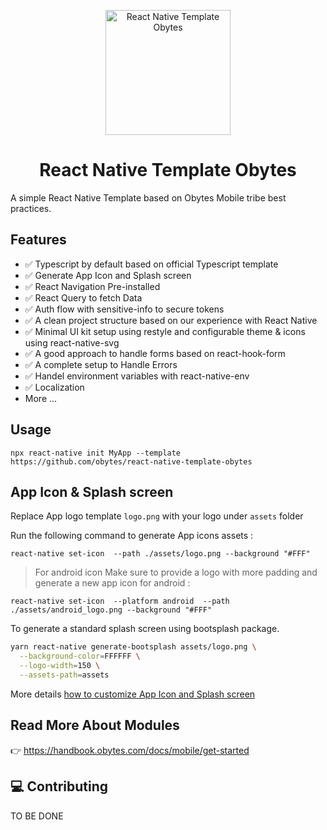 <p align="center">
    <img alt="React Native Template Obytes" src="https://user-images.githubusercontent.com/11137944/93101697-808bc580-f6a2-11ea-8ce3-482be6ca456a.png" width="200" />

</p>
<h1 align="center">
  React Native Template Obytes
</h1>

A simple React Native Template based on Obytes Mobile tribe best practices.

## Features

- ✅ Typescript by default based on official Typescript template
- ✅ Generate App Icon and Splash screen
- ✅ React Navigation Pre-installed
- ✅ React Query to fetch Data
- ✅ Auth flow with sensitive-info to secure tokens
- ✅ A clean project structure based on our experience with React Native
- ✅ Minimal UI kit setup using restyle and configurable theme & icons using react-native-svg
- ✅ A good approach to handle forms based on react-hook-form
- ✅ A complete setup to Handle Errors
- ✅ Handel environment variables with react-native-env
- ✅ Localization
- More ...

## Usage

```
npx react-native init MyApp --template https://github.com/obytes/react-native-template-obytes
```

## App Icon & Splash screen

Replace App logo template `logo.png` with your logo under `assets` folder

Run the following command to generate App icons assets :

```
react-native set-icon  --path ./assets/logo.png --background "#FFF"

```

> For android icon Make sure to provide a logo with more padding and generate a new app icon for android :

```
react-native set-icon  --platform android  --path ./assets/android_logo.png --background "#FFF"

```

To generate a standard splash screen using bootsplash package.

```sh
yarn react-native generate-bootsplash assets/logo.png \
  --background-color=FFFFFF \
  --logo-width=150 \
  --assets-path=assets
```

More details [how to customize App Icon and Splash screen](https://handbook.obytes.com/docs/mobile/generate-app-icon)

## Read More About Modules

👉 https://handbook.obytes.com/docs/mobile/get-started

## 💻 Contributing

TO BE DONE
